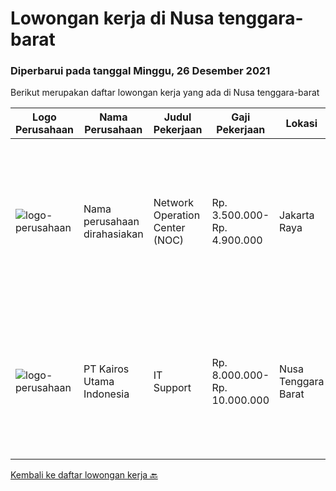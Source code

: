 
  # Lowongan kerja di Nusa tenggara-barat

  ### Diperbarui pada tanggal Minggu, 26 Desember 2021

  Berikut merupakan daftar lowongan kerja yang ada di Nusa tenggara-barat

  |Logo Perusahaan | Nama Perusahaan | Judul Pekerjaan | Gaji Pekerjaan | Lokasi | Deskripsi | Tanggal diunggah | Pranala |
  | -------------- | --------------- | --------------- | --------- | --------- | -------------- | ------- | ----------- |
  |![logo-perusahaan](https://us.123rf.com/450wm/pavelstasevich/pavelstasevich1811/pavelstasevich181101027/112815900-stock-vector-no-image-available-icon-flat-vector.jpg?ver=6)|Nama perusahaan dirahasiakan|Network Operation Center (NOC)|Rp. 3.500.000-Rp. 4.900.000|Jakarta Raya|Tugas &amp; Tanggung Jawab: Melakukan monitoring terhadap jaringan dan service melalui NMS sesuai SOP. Melakukan analisa dan rekomendasi langkah...|Jumat, 10 Desember 2021|https://www.jobstreet.co.id/id/job/network-operation-center-noc-3717107?token=0~9e2e0a7b-a858-42d9-a565-613c0aeec0d0&sectionRank=1&jobId=jobstreet-id-job-3717107|
|![logo-perusahaan](https://image-service-cdn.seek.com.au/5266797effe4df28b8d18f2293ca54c53b830db7/ee4dce1061f3f616224767ad58cb2fc751b8d2dc)|PT Kairos Utama Indonesia|IT Support|Rp. 8.000.000-Rp. 10.000.000|Nusa Tenggara Barat|a. Bersedia on-site untuk support end-user dan tinggal di asrama (AMNT)b. Dapat melakukan installation hardware maupun software serta troubleshooting...|Rabu, 08 Desember 2021|https://www.jobstreet.co.id/id/job/it-support-3714704?token=0~9e2e0a7b-a858-42d9-a565-613c0aeec0d0&sectionRank=2&jobId=jobstreet-id-job-3714704|


  [Kembali ke daftar lowongan kerja 🔙](../README.md#daftar-lowongan-kerja)
  